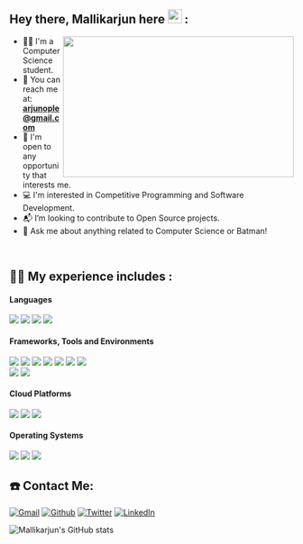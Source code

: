 

<!--
**Mallikarjunople/Mallikarjunople** is a ✨ _special_ ✨ repository because its `README.md` (this file) appears on your GitHub profile.
-->
## Hey there, Mallikarjun here <img src="https://raw.githubusercontent.com/MartinHeinz/MartinHeinz/master/wave.gif" width="25px">  :
<a href="https://github.com/mallikarjunople/"><img align="right" width="409" height="250" src="https://github.com/SABERGLOW/SABERGLOW/blob/master/Misc/aboutme.gif"></a>


- 👨‍💻 I'm a Computer Science student.
- 📧 You can reach me at: **arjunople@gmail.com**
- 💼 I'm open to any opportunity that interests me.
- 💻 I'm interested in Competitive Programming and Software Development.
- 📬 I’m looking to contribute to Open Source projects. 
- 💬 Ask me about anything related to Computer Science or Batman!


<p>&nbsp;</p>

## 👨‍💻 My experience includes :
<div> 
<p align="start">
 <h4>Languages</h4>
 <img src="https://img.shields.io/badge/C-00599C?style=for-the-badge&logo=c&logoColor=white"/>
 <img src="https://img.shields.io/badge/C%2B%2B-00599C?style=for-the-badge&logo=c%2B%2B&logoColor=white"/>
 <img src="https://img.shields.io/badge/JavaScript-F7DF1E?style=for-the-badge&logo=javascript&logoColor=black"/>
 <img src="https://img.shields.io/badge/java-%23ED8B00.svg?style=for-the-badge&logo=java&logoColor=white"/>
 
 </p>
<p align="start">
<h4>Frameworks, Tools and Environments</h4>
<img src="https://img.shields.io/badge/React-20232A?style=for-the-badge&logo=react&logoColor=61DAFB"/>
<img src="https://img.shields.io/badge/Redux-593D88?style=for-the-badge&logo=redux&logoColor=white"/>
<img src="https://img.shields.io/badge/React_Native-20232A?style=for-the-badge&logo=react&logoColor=61DAFB"/>
 <img src="https://img.shields.io/badge/MySQL-00000F?style=for-the-badge&logo=mysql&logoColor=white"/>
 <img src="https://img.shields.io/badge/MongoDB-4EA94B?style=for-the-badge&logo=mongodb&logoColor=white"/>
<img src="https://img.shields.io/badge/Express.js-000000?style=for-the-badge&logo=express&logoColor=white"/>
<img src="https://img.shields.io/badge/Node.js-43853D?style=for-the-badge&logo=node-dot-js&logoColor=white"/><br>
<img src="https://img.shields.io/badge/Git-F05032?style=for-the-badge&logo=git&logoColor=white"/>
<img src="https://img.shields.io/badge/Visual_Studio_Code-0078D4?style=for-the-badge&logo=visual%20studio%20code&logoColor=white"/>
</p>
<p align="start">
<p align="start">
<h4> Cloud Platforms </h4>
<img src="https://img.shields.io/badge/docker-%230db7ed.svg?style=for-the-badge&logo=docker&logoColor=white"/>
<img src="https://img.shields.io/badge/AWS-%23FF9900.svg?style=for-the-badge&logo=amazon-aws&logoColor=white"/>
<img src="https://img.shields.io/badge/kubernetes-%23326ce5.svg?style=for-the-badge&logo=kubernetes&logoColor=white"/>
</p>
<h4>Operating Systems</h4>
<img src="https://img.shields.io/badge/Linux-FCC624?style=for-the-badge&logo=linux&logoColor=black"/>
<img src="https://img.shields.io/badge/Fedora-294172?style=for-the-badge&logo=fedora&logoColor=white"/>
<img src="https://img.shields.io/badge/Windows-0078D6?style=for-the-badge&logo=windows&logoColor=white"/>
</p>
 </div>
 
## ☎️ Contact Me:
<p>
 <a href="mailto:arjunople@gmail.com" target="_blank"><img alt="Gmail" src="https://img.shields.io/badge/Gmail-D14836?style=for-the-badge&logo=gmail&logoColor=white" /></a> <a href="https://github.com/Mallikarjunople" target="_blank"><img alt="Github" src="https://img.shields.io/badge/GitHub-%2312100E?&style=for-the-badge&logo=Github&logoColor=white" /></a> <a href="https://twitter.com/MallikarjunOple" target="_blank"><img alt="Twitter" src="https://img.shields.io/badge/Twitter-1DA1F2?style=for-the-badge&logo=twitter&logoColor=white" /></a> <a href="https://www.linkedin.com/in/mallikarjunople/" target="_blank"><img alt="LinkedIn" src="https://img.shields.io/badge/LinkedIn-0077B5?style=for-the-badge&logo=linkedin&logoColor=white" /></a>
</p>
  
![Mallikarjun's GitHub stats](https://github-readme-stats.vercel.app/api?username=Mallikarjunople&show_icons=true&theme=gotham)
